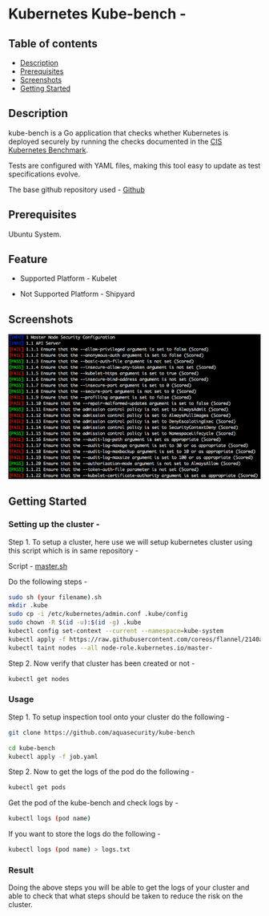 # Kubernetes Kube-bench -

## **Table of contents**
- [Description](#description)
- [Prerequisites](#prerequisites)
- [Screenshots](#screenshots)
- [Getting Started](#getting-started)

## Description

kube-bench is a Go application that checks whether Kubernetes is deployed securely by running the checks documented in the [CIS Kubernetes Benchmark](https://www.cisecurity.org/benchmark/kubernetes/).

Tests are configured with YAML files, making this tool easy to update as test specifications evolve.

The base github repository used - [Github](https://github.com/aquasecurity/kube-bench)

## Prerequisites

Ubuntu System.

## Feature

* Supported Platform - Kubelet

* Not Supported Platform - Shipyard

## Screenshots 

![output](https://raw.githubusercontent.com/aquasecurity/kube-bench/master/images/output.png)

## Getting Started

### Setting up the cluster -

Step 1. To setup a cluster, here use we will setup kubernetes cluster using this script which is in same repository -

Script - [master.sh](https://github.com/clouddrove/research-and-development/blob/slave/k8s-security-tools/kube-bench/master.sh)

Do the following steps -

```sh
sudo sh (your filename).sh
mkdir .kube
sudo cp -i /etc/kubernetes/admin.conf .kube/config
sudo chown -R $(id -u):$(id -g) .kube
kubectl config set-context --current --namespace=kube-system
kubectl apply -f https://raw.githubusercontent.com/coreos/flannel/2140ac876ef134e0ed5af15c65e414cf26827915/Documentation/kube-flannel.yml
kubectl taint nodes --all node-role.kubernetes.io/master-
```

Step 2. Now verify that cluster has been created or not -

```sh
kubectl get nodes
```

### Usage

Step 1. To setup inspection tool onto your cluster do the following -

```sh
git clone https://github.com/aquasecurity/kube-bench
```

```sh
cd kube-bench
kubectl apply -f job.yaml
```

Step 2. Now to get the logs of the pod do the following -

```sh
kubectl get pods
```

Get the pod of the kube-bench and check logs by -

```sh
kubectl logs (pod name)
```

If you want to store the logs do the following -

```sh
kubectl logs (pod name) > logs.txt
```

### Result

Doing the above steps you will be able to get the logs of your cluster and able to check that what steps should be taken to reduce the risk on the cluster. 